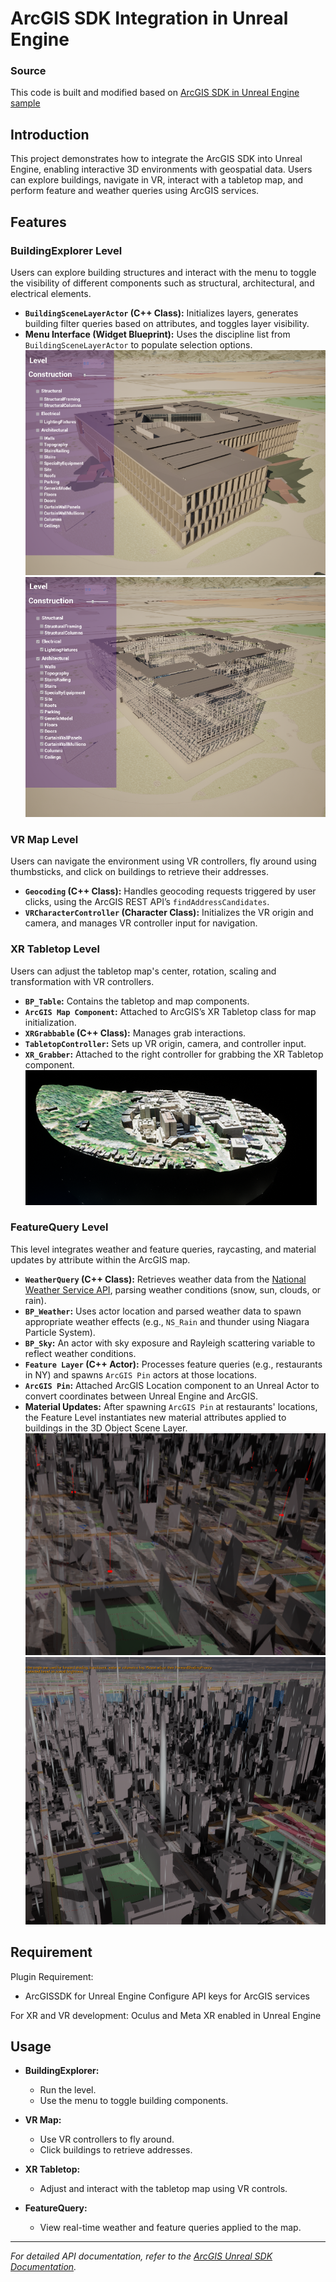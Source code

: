 # ArcGIS SDK Integration in Unreal Engine

### Source
This code is built and modified based on [ArcGIS SDK in Unreal Engine sample](https://github.com/Esri/arcgis-maps-sdk-unreal-engine-samples)

## Introduction
This project demonstrates how to integrate the ArcGIS SDK into Unreal Engine, enabling interactive 3D environments with geospatial data. Users can explore buildings, navigate in VR, interact with a tabletop map, and perform feature and weather queries using ArcGIS services.

## Features

### BuildingExplorer Level
Users can explore building structures and interact with the menu to toggle the visibility of different components such as structural, architectural, and electrical elements.

- **`BuildingSceneLayerActor` (C++ Class):** Initializes layers, generates building filter queries based on attributes, and toggles layer visibility.
- **Menu Interface (Widget Blueprint):** Uses the discipline list from `BuildingSceneLayerActor` to populate selection options.
![Building](./Picture/BuildingLevel1.png)
![Building2](./Picture/BuildingLevel2.png)
### VR Map Level
Users can navigate the environment using VR controllers, fly around using thumbsticks, and click on buildings to retrieve their addresses.

- **`Geocoding` (C++ Class):** Handles geocoding requests triggered by user clicks, using the ArcGIS REST API’s `findAddressCandidates`.
- **`VRCharacterController` (Character Class):** Initializes the VR origin and camera, and manages VR controller input for navigation.

### XR Tabletop Level
Users can adjust the tabletop map's center, rotation, scaling and transformation with VR controllers.

- **`BP_Table`:** Contains the tabletop and map components.
- **`ArcGIS Map Component`:** Attached to ArcGIS’s XR Tabletop class for map initialization.
- **`XRGrabbable` (C++ Class):** Manages grab interactions.
- **`TabletopController`:** Sets up VR origin, camera, and controller input.
- **`XR_Grabber`:** Attached to the right controller for grabbing the XR Tabletop component.
 ![XR Tabletop Component](./Picture/XRTabletop.png)
### FeatureQuery Level
This level integrates weather and feature queries, raycasting, and material updates by attribute within the ArcGIS map.

- **`WeatherQuery` (C++ Class):** Retrieves weather data from the [National Weather Service API](https://api.weather.gov), parsing weather conditions (snow, sun, clouds, or rain).
- **`BP_Weather`:** Uses actor location and parsed weather data to spawn appropriate weather effects (e.g., `NS_Rain` and thunder using Niagara Particle System).
- **`BP_Sky`:** An actor with sky exposure and Rayleigh scattering variable to reflect weather conditions.
- **`Feature Layer` (C++ Actor):** Processes feature queries (e.g., restaurants in NY) and spawns `ArcGIS Pin` actors at those locations.
- **`ArcGIS Pin`:** Attached ArcGIS Location component to an Unreal Actor to convert coordinates between Unreal Engine and ArcGIS.
- **Material Updates:** After spawning `ArcGIS Pin` at restaurants' locations, the Feature Level instantiates new material attributes applied to buildings in the 3D Object Scene Layer. 
  ![FeatureQuery after Pins at restaurants' location are spawned](./Picture/FeatureQuery1.png)
     ![FeatureQuery after the material of the buildings are updated](./Picture/FeatureQuery2.png)
## Requirement

Plugin Requirement: 
- ArcGISSDK for Unreal Engine
  Configure API keys for ArcGIS services

For XR and VR development: Oculus and Meta XR enabled in Unreal Engine


## Usage

- **BuildingExplorer:**
  - Run the level.
  - Use the menu to toggle building components.

- **VR Map:**
  - Use VR controllers to fly around.
  - Click buildings to retrieve addresses.

- **XR Tabletop:**
  - Adjust and interact with the tabletop map using VR controls.

- **FeatureQuery:**
  - View real-time weather and feature queries applied to the map.




---
*For detailed API documentation, refer to the [ArcGIS Unreal SDK Documentation](https://developers.arcgis.com/unreal-engine/).*

